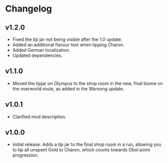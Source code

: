 # Changelog

## v1.2.0

<!--Releasenotes start-->
- Fixed the tip jar not being visible after the 1.0 update.
- Added an additional flavour text when tipping Charon.
- Added German localization.
- Updated dependencies.
<!--Releasenotes end-->

## v1.1.0

- Moved the tipjar on Olympus to the shop room in the new, final biome on the overworld route, as added in the Warsong update.

## v1.0.1

- Clarified mod description.

## v1.0.0

- Initial release. Adds a tip jar to the final shop room in a run, allowing you to tip all unspent Gold to Charon, which counts towards Obol point progression.
